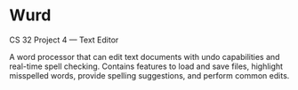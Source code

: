 # Wurd

CS 32 Project 4 — Text Editor

A word processor that can edit text documents with undo capabilities and real-time spell checking. Contains features to load and save files, highlight misspelled words, provide spelling suggestions, and perform common edits.
